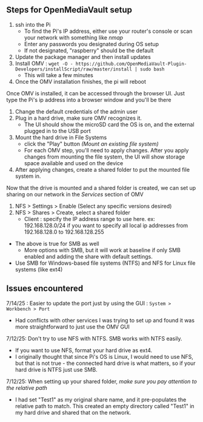 ## Steps for OpenMediaVault setup
1. ssh into the Pi
	* To find the Pi's IP address, either use your router's console or scan your network with something like *nmap*
	- Enter any passwords you designated during OS setup
	- If not designated, "raspberry" should be the default
2. Update the package manager and then install updates
3. Install OMV : `wget -O - https://github.com/OpenMediaVault-Plugin-Developers/installScript/raw/master/install | sudo bash`
	* This will take a few minutes
4. Once the OMV installation finishes, the pi will reboot

Once OMV is installed, it can be accessed through the browser UI. Just type the Pi's ip address into a browser window and you'll be there
1. Change the default credentials of the admin user
2. Plug in a hard drive, make sure OMV recognizes it.
	- The UI should show the microSD card the OS is on, and the external plugged in to the USB port
3. Mount the hard drive in File Systems
	- click the "Play" button *(Mount an existing file system)*
	* For each OMV step, you'll need to apply changes. After you apply changes from mounting the file system, the UI will show storage space available and used on the device
4. After applying changes, create a shared folder to put the mounted file system in.

Now that the drive is mounted and a shared folder is created, we can set up sharing on our network in the *Services* section of OMV
1. NFS > Settings > Enable (Select any specific versions desired)
2. NFS > Shares > Create, select a shared folder
	* Client : specify the IP address range to use here. 
	ex: 192.168.128.0/24 if you want to specify all local ip addresses from 192.168.128.0 to 192.168.128.255
* The above is true for SMB as well
	- More options with SMB, but it will work at baseline if only SMB enabled and adding the share with default settings.
* Use SMB for Windows-based file systems (NTFS) and NFS for Linux file systems (like ext4)

## Issues encountered
7/14/25 : Easier to update the port just by using the GUI : `System > Workbench > Port`
- Had conflicts with other services I was trying to set up and found it was more straightforward to just use the OMV GUI

7/12/25: Don't try to use NFS with NTFS. SMB works with NTFS easily.
- If you want to use NFS, format your hard drive as ext4.
- I originally thought that since Pi's OS is Linux, I would need to use NFS, but that is not true - the connected hard drive is what matters, so if your hard drive is NTFS just use SMB.

7/12/25: When setting up your shared folder, *make sure you pay attention to the relative path*
- I had set "Test1" as my original share name, and it pre-populates the relative path to match. This created an empty directory called "Test1" in my hard drive and shared that on the network.
